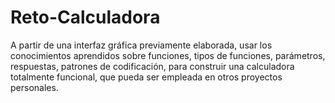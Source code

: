 # Reto-Calculadora
A partir de una interfaz gráfica previamente elaborada, usar los conocimientos aprendidos sobre funciones, tipos de funciones, parámetros, respuestas, patrones de codificación, para construir una calculadora totalmente funcional, que pueda ser empleada en otros proyectos personales.
